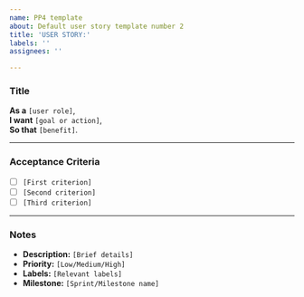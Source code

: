 ```yaml
---
name: PP4 template
about: Default user story template number 2
title: 'USER STORY:'
labels: ''
assignees: ''

---
```


### **Title**

**As a** `[user role]`,  
**I want** `[goal or action]`,  
**So that** `[benefit]`.

---

### **Acceptance Criteria**

- [ ] `[First criterion]`
- [ ] `[Second criterion]`
- [ ] `[Third criterion]`

---

### **Notes**

- **Description:** `[Brief details]`
- **Priority:** `[Low/Medium/High]`
- **Labels:** `[Relevant labels]`
- **Milestone:** `[Sprint/Milestone name]`

